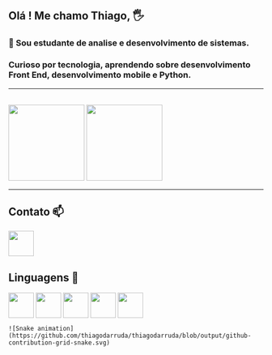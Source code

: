 ## Olá ! Me chamo Thiago, 🖐️
### 🌱 Sou estudante de analise e desenvolvimento de sistemas.<br>

### Curioso por tecnologia, aprendendo sobre desenvolvimento Front End, desenvolvimento mobile e Python. 
<hr><br>
<img height ="150em" src="https://github-readme-stats.vercel.app/api?username=thiagodarruda&theme=tokyonight&show_icons=true">

<img height ="150em" src="https://github-readme-stats.vercel.app/api/top-langs/?username=thiagodarruda&layout=compact">
<hr>

<!--
**thiagodarruda/thiagodarruda** is a ✨ _special_ ✨ repository because its `README.md` (this file) appears on your GitHub profile.

Here are some ideas to get you started:

- 🔭 I’m currently working on ...
- 🌱 I’m currently learning ...
- 👯 I’m looking to collaborate on ...
- 🤔 I’m looking for help with ...
- 💬 Ask me about ...
- 📫 How to reach me: ...
- 😄 Pronouns: ...
- ⚡ Fun fact: ...
-->
## Contato 📫

<a href="https://www.linkedin.com/in/thiagodearruda1/">
    <img src="https://cdn.jsdelivr.net/gh/devicons/devicon/icons/linkedin/linkedin-original.svg" align="center" heigth="50" width="50">

</a>

## Linguagens 🔭
<div>

   <img src="https://cdn.jsdelivr.net/gh/devicons/devicon/icons/html5/html5-original-wordmark.svg" align="center" heigth="50" width="50">

   <img src="https://cdn.jsdelivr.net/gh/devicons/devicon/icons/css3/css3-original-wordmark.svg" align="center" heigth="50" width="50">

   <img src="https://cdn.jsdelivr.net/gh/devicons/devicon/icons/javascript/javascript-original.svg" align="center" heigth="50" width="50">

   <img src="https://cdn.jsdelivr.net/gh/devicons/devicon/icons/python/python-original.svg" align="center" heigth="50" width="50">

   <img src="https://cdn.jsdelivr.net/gh/devicons/devicon/icons/react/react-original-wordmark.svg" align="center" heigth="50" width="50"/>

    ![Snake animation](https://github.com/thiagodarruda/thiagodarruda/blob/output/github-contribution-grid-snake.svg)

</div>
